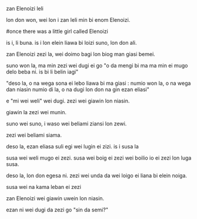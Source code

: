 zan Elenoizi leli

lon don won, wei lon i zan leli min bi enom Elenoizi.

#once there was a little girl called Elenoizi

is i, li buna. is i lon elein liawa bi loizi suno, lon don ali.

zan Elenoizi zezi la, wei doimo bagi lon biog man giasi bemei.

suno won la, ma min zezi wei dugi ei go "o da mengi bi ma ma min ei mugo delo beba ni. is bi li belin iagi" 

"deso la, o na wega sona ei lebo liawa bi ma giasi : 
numio won la, o na wega dan niasin
numio di la, o na dugi lon don na gin ezan eliasi"

e "mi wei weli" wei dugi. zezi wei giawin lon niasin.

giawin la zezi wei munin.

suno wei suno, i waso wei beliami ziansi lon zewi.

zezi wei beliami siama.

deso la, ezan eliasa suli egi wei lugin ei zizi. is i susa la

susa wei weli mugo ei zezi. susa wei boig ei zezi wei boilio io ei zezi lon luga susa.

deso la, lon don egesa ni. zezi wei unda da wei loigo ei liana bi elein noiga.

susa wei na kama leban ei zezi

zan Elenoizi wei giawin uwein lon niasin.

ezan ni wei dugi da zezi go "sin da semi?"

